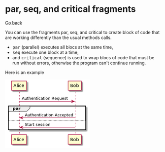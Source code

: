 # par, seq, and critical fragments

[Go back](../index.md)

You can use the fragments par, seq, and critical to create block of code that are working differently than the usual methods calls.

* <kbd>par</kbd> (parallel) executes all blocs at the same time,
* <kbd>seq</kbd> execute one block at a time,
* and <kbd>critical</kbd> (sequence) is used to wrap blocs of code that must be run without errors, otherwise the program can't continue running.

Here is an example

![par](../images/ROwx3O0m34HhCuKNO04AH1W19WZX92A5yB6pFmujD7VDUxeZ6aJzhMLF3P5BCO3RdiTZwTWLtP0r1g_no3pXAX1jZ3lzNOl8k8g_taTm8U1Kh1L54lmfSnrdWOWPBvXNoy7ABZq0.png)